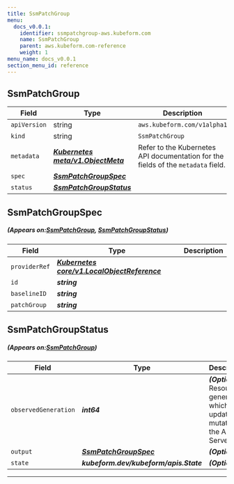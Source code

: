 ```yaml
---
title: SsmPatchGroup
menu:
  docs_v0.0.1:
    identifier: ssmpatchgroup-aws.kubeform.com
    name: SsmPatchGroup
    parent: aws.kubeform.com-reference
    weight: 1
menu_name: docs_v0.0.1
section_menu_id: reference
---
```


## SsmPatchGroup
| Field | Type | Description |
| ------ | ----- | ----------- |
| `apiVersion` | string | `aws.kubeform.com/v1alpha1` |
|    `kind` | string | `SsmPatchGroup` |
| `metadata` | ***[Kubernetes meta/v1.ObjectMeta](https://kubernetes.io/docs/reference/generated/kubernetes-api/v1.13/#objectmeta-v1-meta)***|Refer to the Kubernetes API documentation for the fields of the `metadata` field.|
| `spec` | ***[SsmPatchGroupSpec](#SsmPatchGroupSpec)***||
| `status` | ***[SsmPatchGroupStatus](#SsmPatchGroupStatus)***||
## SsmPatchGroupSpec
##### (Appears on:[SsmPatchGroup](#SsmPatchGroup), [SsmPatchGroupStatus](#SsmPatchGroupStatus))
| Field | Type | Description |
| ------ | ----- | ----------- |
| `providerRef` | ***[Kubernetes core/v1.LocalObjectReference](https://kubernetes.io/docs/reference/generated/kubernetes-api/v1.13/#localobjectreference-v1-core)***||
| `id` | ***string***||
| `baselineID` | ***string***||
| `patchGroup` | ***string***||
## SsmPatchGroupStatus
##### (Appears on:[SsmPatchGroup](#SsmPatchGroup))
| Field | Type | Description |
| ------ | ----- | ----------- |
| `observedGeneration` | ***int64***| ***(Optional)*** Resource generation, which is updated on mutation by the API Server.|
| `output` | ***[SsmPatchGroupSpec](#SsmPatchGroupSpec)***| ***(Optional)*** |
| `state` | ***kubeform.dev/kubeform/apis.State***| ***(Optional)*** |
---
